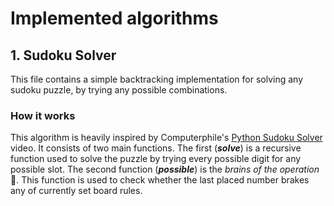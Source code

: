 # Implemented algorithms

## 1. Sudoku Solver

This file contains a simple backtracking implementation for solving any sudoku puzzle, by trying any possible combinations.



### How it works

This algorithm is heavily inspired by Computerphile's [Python Sudoku Solver](https://www.youtube.com/watch?v=G_UYXzGuqvM) video. It consists of two main functions. The first (_**solve**_) is a recursive function used to solve the puzzle by trying every possible digit for any possible slot. The second function (_**possible**_) is the _brains of the operation_ 🧠. This function is used to check whether the last placed number brakes any of currently set board rules. 
